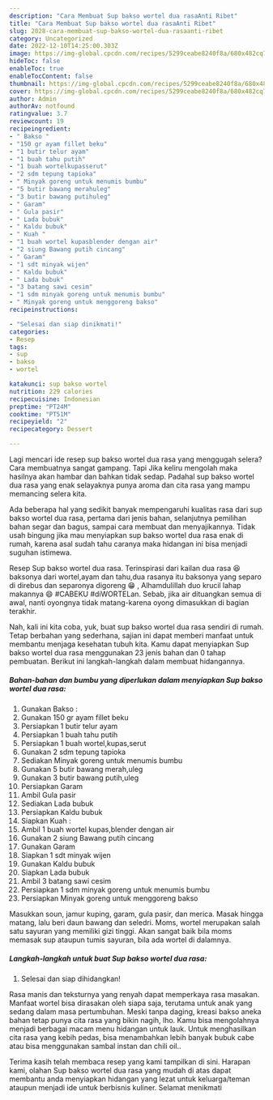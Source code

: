 ```yaml
---
description: "Cara Membuat Sup bakso wortel dua rasaAnti Ribet"
title: "Cara Membuat Sup bakso wortel dua rasaAnti Ribet"
slug: 2028-cara-membuat-sup-bakso-wortel-dua-rasaanti-ribet
category: Uncategorized
date: 2022-12-10T14:25:00.303Z
image: https://img-global.cpcdn.com/recipes/5299ceabe8240f8a/680x482cq70/sup-bakso-wortel-dua-rasa-foto-resep-utama.jpg
hideToc: false
enableToc: true
enableTocContent: false
thumbnail: https://img-global.cpcdn.com/recipes/5299ceabe8240f8a/680x482cq70/sup-bakso-wortel-dua-rasa-foto-resep-utama.jpg
cover: https://img-global.cpcdn.com/recipes/5299ceabe8240f8a/680x482cq70/sup-bakso-wortel-dua-rasa-foto-resep-utama.jpg
author: Admin
authorAv: notfound
ratingvalue: 3.7
reviewcount: 19
recipeingredient:
- " Bakso "
- "150 gr ayam fillet beku"
- "1 butir telur ayam"
- "1 buah tahu putih"
- "1 buah wortelkupasserut"
- "2 sdm tepung tapioka"
- " Minyak goreng untuk menumis bumbu"
- "5 butir bawang merahuleg"
- "3 butir bawang putihuleg"
- " Garam"
- " Gula pasir"
- " Lada bubuk"
- " Kaldu bubuk"
- " Kuah "
- "1 buah wortel kupasblender dengan air"
- "2 siung Bawang putih cincang"
- " Garam"
- "1 sdt minyak wijen"
- " Kaldu bubuk"
- " Lada bubuk"
- "3 batang sawi cesim"
- "1 sdm minyak goreng untuk menumis bumbu"
- " Minyak goreng untuk menggoreng bakso"
recipeinstructions:

- "Selesai dan siap dinikmati!"
categories:
- Resep
tags:
- sup
- bakso
- wortel

katakunci: sup bakso wortel 
nutrition: 229 calories
recipecuisine: Indonesian
preptime: "PT24M"
cooktime: "PT51M"
recipeyield: "2"
recipecategory: Dessert

---
```



Lagi mencari ide resep sup bakso wortel dua rasa yang menggugah selera? Cara membuatnya sangat gampang. Tapi Jika keliru mengolah maka hasilnya akan hambar dan bahkan tidak sedap. Padahal sup bakso wortel dua rasa yang enak selayaknya punya aroma dan cita rasa yang mampu memancing selera kita.


Ada beberapa hal yang sedikit banyak mempengaruhi kualitas rasa dari sup bakso wortel dua rasa, pertama dari jenis bahan, selanjutnya pemilihan bahan segar dan bagus, sampai cara membuat dan menyajikannya. Tidak usah bingung jika mau menyiapkan sup bakso wortel dua rasa enak di rumah, karena asal sudah tahu caranya maka hidangan ini bisa menjadi suguhan istimewa.

Resep Sup bakso wortel dua rasa. Terinspirasi dari kailan dua rasa 😆baksonya dari wortel,ayam dan tahu,dua rasanya itu baksonya yang separo di direbus dan separonya digoreng 😁 , Alhamdulillah duo krucil lahap makannya 😄 #CABEKU #diWORTELan. Sebab, jika air dituangkan semua di awal, nanti oyongnya tidak matang-karena oyong dimasukkan di bagian terakhir.


Nah, kali ini kita coba, yuk, buat sup bakso wortel dua rasa sendiri di rumah. Tetap berbahan yang sederhana, sajian ini dapat memberi manfaat untuk membantu menjaga kesehatan tubuh kita. Kamu dapat menyiapkan Sup bakso wortel dua rasa menggunakan 23 jenis bahan dan 0 tahap pembuatan. Berikut ini langkah-langkah dalam membuat hidangannya.

<!--inarticleads1-->

##### Bahan-bahan dan bumbu yang diperlukan dalam menyiapkan Sup bakso wortel dua rasa:

1. Gunakan  Bakso :
1. Gunakan 150 gr ayam fillet beku
1. Persiapkan 1 butir telur ayam
1. Persiapkan 1 buah tahu putih
1. Persiapkan 1 buah wortel,kupas,serut
1. Gunakan 2 sdm tepung tapioka
1. Sediakan  Minyak goreng untuk menumis bumbu
1. Gunakan 5 butir bawang merah,uleg
1. Gunakan 3 butir bawang putih,uleg
1. Persiapkan  Garam
1. Ambil  Gula pasir
1. Sediakan  Lada bubuk
1. Persiapkan  Kaldu bubuk
1. Siapkan  Kuah :
1. Ambil 1 buah wortel kupas,blender dengan air
1. Gunakan 2 siung Bawang putih cincang
1. Gunakan  Garam
1. Siapkan 1 sdt minyak wijen
1. Gunakan  Kaldu bubuk
1. Siapkan  Lada bubuk
1. Ambil 3 batang sawi cesim
1. Persiapkan 1 sdm minyak goreng untuk menumis bumbu
1. Persiapkan  Minyak goreng untuk menggoreng bakso


Masukkan soun, jamur kuping, garam, gula pasir, dan merica. Masak hingga matang, lalu beri daun bawang dan seledri. Moms, wortel merupakan salah satu sayuran yang memiliki gizi tinggi. Akan sangat baik bila moms memasak sup ataupun tumis sayuran, bila ada wortel di dalamnya. 

<!--inarticleads2-->

##### Langkah-langkah untuk buat Sup bakso wortel dua rasa:


1. Selesai dan siap dihidangkan!

Rasa manis dan teksturnya yang renyah dapat memperkaya rasa masakan. Manfaat wortel bisa dirasakan oleh siapa saja, terutama untuk anak yang sedang dalam masa pertumbuhan. Meski tanpa daging, kreasi bakso aneka bahan tetap punya cita rasa yang bikin nagih, lho. Kamu bisa mengolahnya menjadi berbagai macam menu hidangan untuk lauk. Untuk menghasilkan cita rasa yang kebih pedas, bisa menambahkan lebih banyak bubuk cabe atau bisa menggunakan sambal instan dan chili oil.. 

Terima kasih telah membaca resep yang kami tampilkan di sini. Harapan kami, olahan Sup bakso wortel dua rasa yang mudah di atas dapat membantu anda menyiapkan hidangan yang lezat untuk keluarga/teman ataupun menjadi ide untuk berbisnis kuliner. Selamat menikmati
